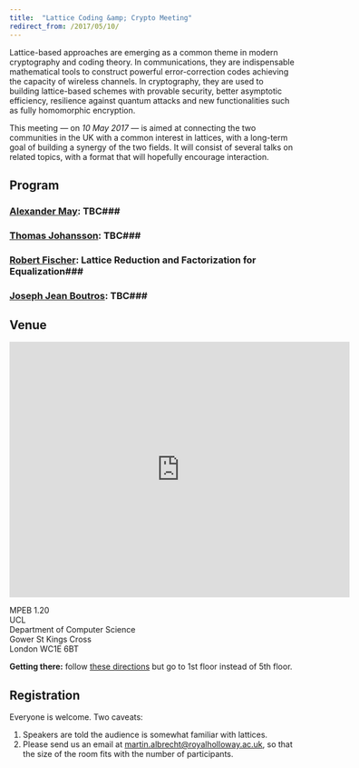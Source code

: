 ```yaml
---
title:  "Lattice Coding &amp; Crypto Meeting"
redirect_from: /2017/05/10/
---
```


Lattice-based approaches are emerging as a common theme in modern cryptography and coding theory. In communications, they are indispensable mathematical tools to construct powerful error-correction codes achieving the capacity of wireless channels. In cryptography, they are used to building lattice-based schemes with provable security, better asymptotic efficiency, resilience against quantum attacks and new functionalities such as fully homomorphic encryption.

This meeting — on *10 May 2017* — is aimed at connecting the two communities in the UK with a common interest in lattices, with a long-term goal of building a synergy of the two fields. It will consist of several talks on related topics, with a format that will hopefully encourage interaction.

## Program ##

### <span>[Alexander May](http://www.cits.rub.de/personen/may.html):</span> TBC###

### <span>[Thomas Johansson](http://portal.research.lu.se/portal/en/persons/thomas-johansson(f6c92fc5-826c-4c22-9c01-d9c9e2c9febd).html):</span> TBC###

### <span>[Robert Fischer](https://www.uni-ulm.de/in/nt/staff/professors/fischer/):</span> Lattice Reduction and Factorization for Equalization###

### <span>[Joseph Jean Boutros](http://www.josephboutros.org/):</span> TBC###

## Venue ##

<iframe src="https://www.google.com/maps/embed?pb=!1m18!1m12!1m3!1d2482.381665231909!2d-0.1362341486784799!3d51.52455917953798!2m3!1f0!2f0!3f0!3m2!1i1024!2i768!4f13.1!3m3!1m2!1s0x48761b2f69173579%3A0xd008c67faecc133e!2sUniversity+College+London!5e0!3m2!1sen!2suk!4v1487758517334" width="600" height="450" frameborder="0" style="border:0" allowfullscreen></iframe>

MPEB 1.20  
UCL  
Department of Computer Science  
Gower St
Kings Cross  
London WC1E 6BT  

**Getting there:** follow [these directions](http://www.cs.ucl.ac.uk/getting_here/) but go to 1st floor instead of 5th floor.

## Registration ##

Everyone is welcome. Two caveats:

1. Speakers are told the audience is somewhat familiar with lattices.
2. Please send us an email at <martin.albrecht@royalholloway.ac.uk>, so that the size
   of the room fits with the number of participants.
